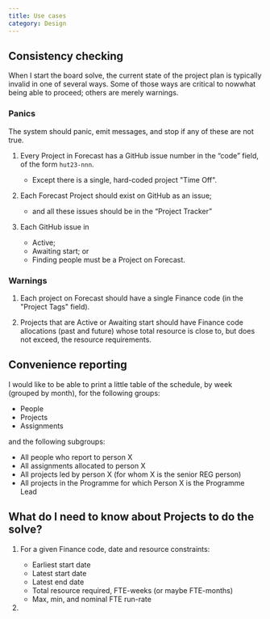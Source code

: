 ```yaml
---
title: Use cases
category: Design
---
```


## Consistency checking

When I start the board solve, the current state of the project plan is typically
invalid in one of several ways. Some of those ways are critical to nowwhat being
able to proceed; others are merely warnings. 

### Panics

The system should panic, emit messages, and stop if any of these are not true.

1. Every Project in Forecast has a GitHub issue number in the “code” field, of
   the form `hut23-nnn`.
   - Except there is a single, hard-coded project "Time Off".

2. Each Forecast Project should exist on GitHub as an issue;
   - and all these issues should be in the “Project Tracker”
   
3. Each GitHub issue in 
   - Active;
   - Awaiting start; or
   - Finding people
   must be a Project on Forecast.
   
### Warnings
   
1. Each project on Forecast should have a single Finance code (in the "Project
   Tags" field).

2. Projects that are Active or Awaiting start should have Finance code
   allocations (past and future) whose total resource is close to, but does not
   exceed, the resource requirements.
   
## Convenience reporting

I would like to be able to print a little table of the schedule, by week
(grouped by month), for the following groups:
- People
- Projects
- Assignments

and the following subgroups:
- All people who report to person X
- All assignments allocated to person X
- All projects led by person X (for whom X is the senior REG person)
- All projects in the Programme for which Person X is the Programme Lead



## What do I need to know about Projects to do the solve?

1. For a given Finance code, date and resource constraints:
   - Earliest start date
   - Latest start date
   - Latest end date
   - Total resource required, FTE-weeks (or maybe FTE-months)
   - Max, min, and nominal FTE run-rate
   
2. 

